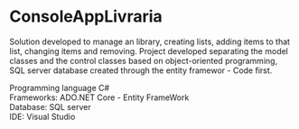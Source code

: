 # ConsoleAppLivraria
Solution developed to manage an library, creating lists, adding items to that list, changing items and removing. Project developed separating the model classes and the control classes based on object-oriented programming, SQL server database created through the entity framewor - Code first.

Programming language C#                      
Frameworks: ADO.NET Core - Entity FrameWork                   
Database: SQL server                             
IDE: Visual Studio
